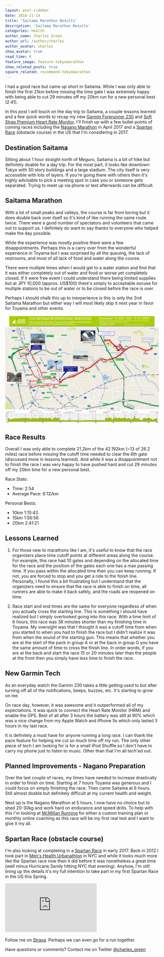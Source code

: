 ```yaml
---
layout: post-sidebar
date: 2016-11-14
title: 'Saitama Marathon Results'
description: 'Saitama Marathon Results'
categories: health
author_name: Charles Green
author_url: /author/charles
author_avatar: charles
show_avatar: true
read_time: 6
feature_image: feature-tokyomarathon
show_related_posts: true
square_related: recommend-tokyomarathon
---
```


I had a good race but came up short in Saitama. While I was only able to finish the first 21km before missing the time gate I was extremely happy with being able to cut 29 minutes off my 20km run for a new personal best (2:41).

In this post I will touch on the day trip to Saitama, a couple lessons learned and a few quick words to recap my new [Garmin Forerunner 230](https://buy.garmin.com/en-US/US/into-sports/running/forerunner-230/prod523893.html) and [Soft Strap Premium Heart Rate Monitor](https://buy.garmin.com/en-US/US/shop-by-accessories/fitness-sensors/soft-strap-premium-heart-rate-monitor/prod15490_010-10997-07.html). I'll finish up with a few bullet points of coming races including the [Nagano Marathon](http://www.naganomarathon.gr.jp) in April 2017 and a [Spartan Race](https://www.spartan.com/) (obstacle course) in the US that I'm considering in 2017.


## Destination Saitama

Sitting about 1 hour straight north of Meguro, Saitama is a bit of hike but definitely doable for a day trip. For the most part, it looks like downtown Tokyo with 30 story buildings and a large stadium. The city itself is very accessible with lots of layers. If you're going there with others then it's highly advisable to pick a meeting spot in case you or someone gets separated. Trying to meet up via phone or text afterwards can be difficult.


## Saitama Marathon

With a lot of small peaks and valleys, the course is far from boring but it does double back over itself so it's kind of like running the same route twice. There were a good number of spectators and volunteers that came out to support us. I definitely do want to say thanks to everyone who helped make the day possible.

While the experience was mostly positive there were a few disappointments.  Perhaps this is a carry over from the wonderful  experience in Toyama but I was surprised by all the queuing, the lack of restrooms, and most of all lack of food and water along the course.

There were multiple times when I would get to a water station and find that it was either completely out of water and food or worse yet completely closed.  If it were free event I could understand there being limited supplies but at JPY 10,000 (approx. US$100) there's simply to acceptable excuse for multiple stations to be out of water or to be closed before the race is over.

Perhaps I should chalk this up to inexperience is this is only the 2nd Saitama Marathon but either way I will most likely skip it next year in favor for Toyama and other events.


![Saitama International Marathon 2016](/img/2016-11-14-saitama-marathon.jpg)


## Race Results

Overall I was only able to complete 21.2km of the 42.192km (~13 of 26.2 miles) race before missing the cutoff time needed to clear the 6th gate (discussed more in lessons learned). And while it was a disappointment not to finish the race I was very happy to have pushed hard and cut 29 minutes off my 20km time for a new personal best.

Race Stats:  
  *  Time: 2:54  
  *  Average Pace: 8:12/km  

Personal Bests:  
  *  10km 1:15:43  
  *  15km 1:56:56  
  *  20km 2:41:21  


## Lessons Learned

1. For those new to marathons like I am, it's useful to know that the race organizers place time cutoff points at different areas along the course. For example, this race had 10 gates and depending on the allocated time for the race and the position of the gates each one has a max passing time. If you pass within the allocated time then you can keep running. If not, you are forced to stop and you get a ride to the finish line. Personally, I found this a bit frustrating but I understand that the organizers need to ensure that the race is able to finish on time, all runners are able to make it back safely, and the roads are reopened on time.  

2. Race start and end times are the same for everyone regardless of when you actually cross the starting line. This is something I should have realized but I simply overlooked going into this race. With a time limit of 6 hours, this race was 38 minutes shorter than my finishing time in Toyama. My oversight was that I thought it was a cutoff time from when you started to when you had to finish the race but I didn't realize it was from when the sound of the starting gun. This means that whether you are at the start of the pack in group A or at the back in group G you have the same amount of time to cross the finish line. In order words, if you are at the back and start the race 15 or 20 minutes later than the people at the front then you simply have less time to finish the race.


## New Garmin Tech

As an everyday watch the Garmin 230 takes a little getting used to but after turning off all of the notifications, beeps, buzzes, etc. it's starting to grow on me.

On race day, however, it was awesome and it outperformed all of my expectations. It was quick to connect the Heart Rate Monitor (HRM) and enable the GPS. Best of all after 3 hours the battery was still at 90% which was a nice change from my Apple Watch and iPhone 5s which only lasted 3 hours in my last race.

It is definitely a must have for anyone running a long race. I can thank the pace feature for helping me cut so much time off my run. The only other piece of tech I am looking for is for a small iPod Shuffle so I don't have to carry my phone just to listen to music. Other than that I'm all tech'ed out.


## Planned Improvements - Nagano Preparation

Over the last couple of races, my times have needed to increase drastically in order to finish on time. Starting at 7 hours Toyama was generous and I could focus on simply finishing the race. Then came Saitama at 6 hours. Still almost doable but definitely difficult at my current health and weight.

Next up is the Nagano Marathon at 5 hours. I now have no choice but to shed 20-30kg and work hard on endurance and speed  drills. To help with this I'm looking at [McMillan Running](https://www.mcmillanrunning.com/) for either a custom training plan or monthly online coaching as this race will be my first real test and I want to give it my all.


## Spartan Race (obstacle course)

I'm also looking at completing in a [Spartan Race](https://www.spartan.com/) in early 2017. Back in 2012 I took part in [Men's Health Urbanathlon](http://www.menshealthurbanathlon.com/) in NYC and while it looks much more like the Spartan race now then it did before it was nonetheless a great time (well minus Hurricane Sandy hitting NYC that evening). Anyhow, I'm still lining up the details it's my full intention to take part in my first Spartan Race in the US this Spring.



<iframe height='160' width='300' frameborder='0' allowtransparency='true' scrolling='no' src='https://www.strava.com/athletes/16169520/activity-summary/466fe07ddb7b0e1843700f67f3ecceee223a2595'></iframe>

<br/>


Follow me on [Strava](http://strava.com/athletes/16169520). Perhaps we can even go for a run together.

Have questions or comments? Contact me on Twitter [@charles_green](https://twitter.com/charles_green)

